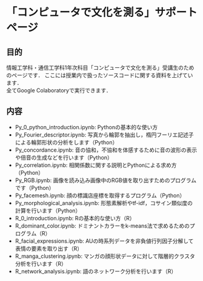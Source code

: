 # 「コンピュータで文化を測る」サポートページ
## 目的
情報工学科・通信工学科1年次科目「コンピュータで文化を測る」受講生のためのページです．
ここには授業内で扱ったソースコードに関する資料を上げています．  
全てGoogle Colaboratoryで実行できます．

## 内容
* Py_0_python_introduction.ipynb: Pythonの基本的な使い方
* Py_Fourier_descriptor.ipynb: 写真から輪郭を抽出し，楕円フーリエ記述子による輪郭形状の分析をします（Python）
* Py_concordance.ipynb: 音の協和，不協和を体感するために音の波形の表示や倍音の生成などを行います（Python）
* Py_correlation.ipynb: 相関係数に関する説明とPythonによる求め方（Python）
* Py_RGB.ipynb: 画像を読み込み画像中のRGB値を取り出すためのプログラムです（Python）
* Py_facemesh.ipynb: 顔の標識店座標を取得するプログラム（Python）
* Py_morphological_analysis.ipynb: 形態素解析やtf-idf，コサイン類似度の計算を行います（Python）
* R_0_introduction.ipynb: Rの基本的な使い方（R）
* R_dominant_color.ipynb: ドミナントカラーをk-means法で求めるためのプログラム（R）
* R_facial_expressions.ipynb: AUの時系列データを非負値行列因子分解して表情の要素を取り出す（R）
* R_manga_clustering.ipynb: マンガの顔形状データに対して階層的クラスタ分析を行います（R）
* R_network_analysis.ipynb: 語のネットワーク分析を行います（R）
